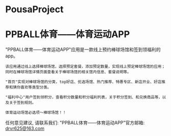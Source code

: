 # PousaProject
# PPBALL体育——体育运动APP

  "PPBALL体育——体育运动APP"应用是一款线上预约棒球场馆和签到领福利的app。
    
    该应用通过线上选择棒球场馆，选择预定套餐，添加预定数量，实现线上预定棒球场馆的应用；
    同时在棒球场馆详情页面查看关于棒球场馆的相关馆内信息、套餐说明等。
    
    "首页"实现对棒球场馆的分类，top好店、优选场馆、热门推荐、特惠专区、新店开业、好店推荐和猜你喜欢等类型分类。
    
    "福利中心"用户签到领积分，查看积分数量和积分福利列表，关于积分签到、和兑换商品等，以及关于签到规则。

    体育运动场馆必选项～棒球场馆！！

   任何意见建议, 请联系我们: 
   "PPBALL体育——体育运动APP"官方邮箱: drvr625@163.com
